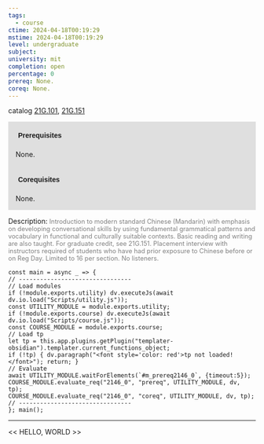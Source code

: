 ```yaml
---
tags:
  - course
ctime: 2024-04-18T00:19:29
mstime: 2024-04-18T00:19:29
level: undergraduate
subject: 
university: mit
completion: open
percentage: 0
prereq: None.
coreq: None.
---
```


catalog [21G.101](http://student.mit.edu/catalog/m21Gb.html#21G.101), [21G.151](http://student.mit.edu/catalog/m21Gb.html#21G.151)

<span style="display: block; padding: 15px; background-color: rgb(100, 100, 100, 0.2);"><font id="m_prereq2146_0" style="display: block; font-family: Arial, sans-serif; font-weight: bold; padding: 5px">Prerequisites</font><br><span id="prereq2146_0">None.</span></span>
<span style="display: block; padding: 15px; background-color: rgb(100, 100, 100, 0.2);"><font id="m_coreq2146_0" style="display: block; font-family: Arial, sans-serif; font-weight: bold; padding: 5px">Corequisites</font><br><span id="coreq2146_0">None.</span></span>

<font style="">Description:</font>
<font style="color: grey; font-size: 0.8rem;">Introduction to modern standard Chinese (Mandarin) with emphasis on developing conversational skills by using fundamental grammatical patterns and vocabulary in functional and culturally suitable contexts. Basic reading and writing are also taught. For graduate credit, see 21G.151. Placement interview with instructors required of students who have had prior exposure to Chinese before or on Reg Day. Limited to 16 per section. No listeners.</font>

```dataviewjs
const main = async _ => {
// --------------------------------
// Load modules
if (!module.exports.utility) dv.executeJs(await dv.io.load("Scripts/utility.js"));
const UTILITY_MODULE = module.exports.utility;
if (!module.exports.course) dv.executeJs(await dv.io.load("Scripts/course.js"));
const COURSE_MODULE = module.exports.course;
// Load tp
let tp = this.app.plugins.getPlugin("templater-obsidian").templater.current_functions_object;
if (!tp) { dv.paragraph("<font style='color: red'>tp not loaded!</font>"); return; }
// Evaluate
await UTILITY_MODULE.waitForElements(`#m_prereq2146_0`, {timeout:5});
COURSE_MODULE.evaluate_req("2146_0", "prereq", UTILITY_MODULE, dv, tp);
COURSE_MODULE.evaluate_req("2146_0", "coreq", UTILITY_MODULE, dv, tp);
// --------------------------------
}; main();
```

---

<< HELLO, WORLD >>
